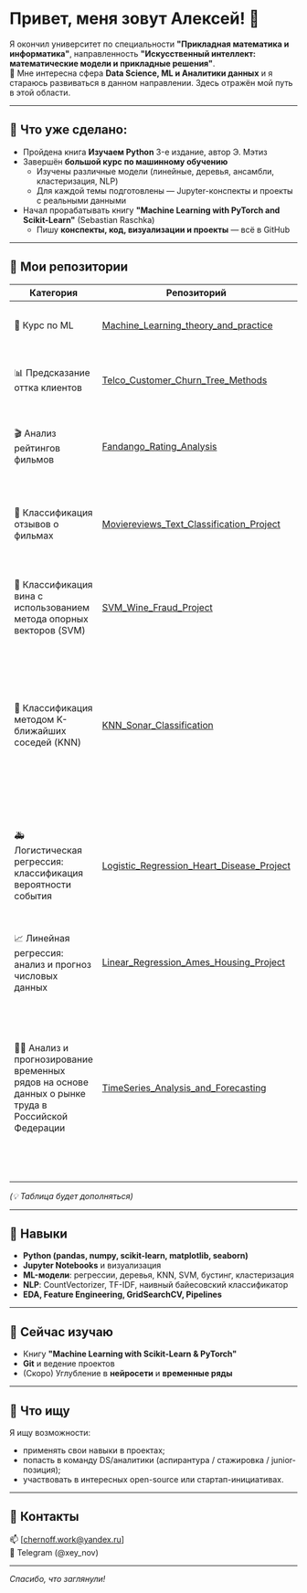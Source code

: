 # Привет, меня зовут Алексей! 👋  
Я окончил университет по специальности **"Прикладная математика и информатика"**, 
направленность **"Искусственный интеллект: математические модели и прикладные решения"**.  
👀 Мне интересна сфера **Data Science, ML и Аналитики данных** и я стараюсь развиваться в данном направлении. Здесь отражён мой путь в этой области.

---

## 🚀 Что уже сделано:

- Пройдена книга **Изучаем Python** 3-е издание, автор Э. Мэтиз
- Завершён **большой курс по машинному обучению**
  - Изучены различные модели (линейные, деревья, ансамбли, кластеризация, NLP)
  - Для каждой темы подготовлены — Jupyter-конспекты и проекты с реальными данными
- Начал прорабатывать книгу **"Machine Learning with PyTorch and Scikit-Learn"** (Sebastian Raschka)
  - Пишу **конспекты, код, визуализации и проекты** — всё в GitHub

---

## 📁 Мои репозитории

| Категория                      | Репозиторий                                                                                                                | Описание                                                                      |
|--------------------------------|----------------------------------------------------------------------------------------------------------------------------|-------------------------------------------------------------------------------|
| 🧠 Курс по ML                  | [Machine_Learning_theory_and_practice](https://github.com/A-Chern0v/Machine_Learning_theory_and_practice)                  | Все темы + ноутбуки (теория & практика) + визуализации                        |
| 📊 Предсказание оттка клиентов | [Telco_Customer_Churn_Tree_Methods](https://github.com/A-Chern0v/Telco_Customer_Churn_Tree_Methods)                        | Предсказание оттока клиентов с помощью моделей на основе деревьев             |
| 🎬 Анализ рейтингов фильмов    | [Fandango_Rating_Analysis](https://github.com/A-Chern0v/Fandango_Rating_Analysis)                                          | Проверка гипотезы о том, что в 2015 году сайт Fandango завышал пользовательские рейтинги фильмов                          |
| 💬 Классификация отзывов о фильмах    | [Moviereviews_Text_Classification_Project](https://github.com/A-Chern0v/Moviereviews_Text_Classification_Project)   | Построение модели для автоматической классификации отзывов на фильмы как положительных или отрицательных                  |
| 🧬 Классификация вина с использованием метода опорных векторов (SVM)    | [SVM_Wine_Fraud_Project](https://github.com/A-Chern0v/SVM_Wine_Fraud_Project)   | Построение модели SVM для классификации качества вина на основе его химического состава                  |
| 📍 Классификация методом K-ближайших соседей (KNN)    | [KNN_Sonar_Classification](https://github.com/A-Chern0v/KNN_Sonar_Classification)   | Построение модели на основе K-ближайших соседей для классификации объектов, которая может определить тип объекта - мина или камень - на основе ответа от сонаров на 60 различных частотах.                  |
| 🚑 Логистическая регрессия: классификация вероятности события    | [Logistic_Regression_Heart_Disease_Project](https://github.com/A-Chern0v/Logistic_Regression_Heart_Disease_Project)   | Построение модели классификации для предосказания того, есть ли у пациента признаки болезни сердца, в зависимости от физических характеристик этого человека                  |
| 📈  Линейная регрессия: анализ и прогноз числовых данных    | [Linear_Regression_Ames_Housing_Project](https://github.com/A-Chern0v/Linear_Regression_Ames_Housing_Project)   | Построение модели линейной регрессии для предсказания цены дома                  |
| 👨‍🎓  Анализ и прогнозирование временных рядов на основе данных о рынке труда в Российской Федерации    | [TimeSeries_Analysis_and_Forecasting](https://github.com/A-Chern0v/TimeSeries_Analysis_and_Forecasting)   | Данный проект был подготовлен с целью анализа и прогнозирования временных рядов, характеризующих рынок труда в Российской Федерации. Использованные модели: ARIMA, модель экспоненциального сглаживания Хольта, модель Prophet                  |




_(💡 Таблица будет дополняться)_

---

## 💼 Навыки

- **Python (pandas, numpy, scikit-learn, matplotlib, seaborn)**  
- **Jupyter Notebooks** и визуализация  
- **ML-модели**: регрессии, деревья, KNN, SVM, бустинг, кластеризация  
- **NLP**: CountVectorizer, TF-IDF, наивный байесовский классификатор  
- **EDA, Feature Engineering, GridSearchCV, Pipelines**

---

## 🌱 Сейчас изучаю

- Книгу **"Machine Learning with Scikit-Learn & PyTorch"**   
- **Git** и ведение проектов  
- (Скоро) Углубление в **нейросети** и **временные ряды**

---

## 🎯 Что ищу

Я ищу возможности:
- применять свои навыки в проектах;
- попасть в команду DS/аналитики (аспирантура / стажировка / junior-позиция);
- участвовать в интересных open-source или стартап-инициативах.

---

## 🤝 Контакты

📫 [chernoff.work@yandex.ru]  
💼 Telegram (@xey_nov)  

---

_Спасибо, что заглянули!_
